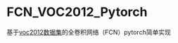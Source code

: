 # FCN_VOC2012_Pytorch

基于[voc2012数据集](https://www.kaggle.com/datasets/huanghanchina/pascal-voc-2012)的全卷积网络（FCN）pytorch简单实现

